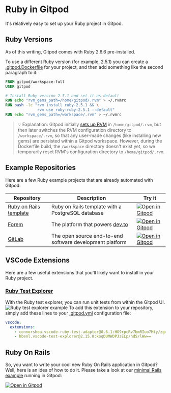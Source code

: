 # Ruby in Gitpod

It's relatively easy to set up your Ruby project in Gitpod.

## Ruby Versions
As of this writing, Gitpod comes with Ruby 2.6.6 pre-installed.

To use a different Ruby version (for example, 2.5.1) you can create a [.gitpod.Dockerfile](https://www.gitpod.io/docs/config-docker/) for your project, and then add something like the second paragraph to it:

```Dockerfile
FROM gitpod/workspace-full
USER gitpod

# Install Ruby version 2.5.1 and set it as default
RUN echo "rvm_gems_path=/home/gitpod/.rvm" > ~/.rvmrc
RUN bash -lc "rvm install ruby-2.5.1 && \
              rvm use ruby-ruby-2.5.1 --default"
RUN echo "rvm_gems_path=/workspace/.rvm" > ~/.rvmrc
```

> 💡 Explanation: Gitpod initially [sets up RVM](https://github.com/gitpod-io/workspace-images/blob/b4b8a2b796ce570efa3aef2fc9d12d5c9803d0d2/full/Dockerfile#L228-L243) in `/home/gitpod/.rvm`, but then later switches the RVM configuration directory to `/workspace/.rvm`, so that any user-made changes (like installing new gems) are persisted within a Gitpod workspace. However, during the Dockerfile build, the `/workspace` directory doesn't exist yet, so we temporarily reset RVM's configuration directory to `/home/gitpod/.rvm`.

## Example Repositories

Here are a few Ruby example projects that are already automated with Gitpod:

<div class="table-container">

Repository | Description | Try it
---------|----------|---------
[Ruby on Rails template](https://github.com/gitpod-io/ruby-on-rails) | Ruby on Rails template with a PostgreSQL database | [![Open in Gitpod](https://gitpod.io/button/open-in-gitpod.svg)](https://gitpod.io/#https://github.com/gitpod-io/ruby-on-rails)
[Forem](https://github.com/forem/forem) | The platform that powers [dev.to](https://dev.to) | [![Open in Gitpod](https://gitpod.io/button/open-in-gitpod.svg)](https://gitpod.io/#https://github.com/forem/forem)
[GitLab](https://gitlab.com/gitlab-org/gitlab) | The open source end-to-end software development platform | [![Open in Gitpod](https://gitpod.io/button/open-in-gitpod.svg)](https://gitpod.io/#https://gitlab.com/gitlab-org/gitlab)

 </div>

## VSCode Extensions

Here are a few useful extensions that you'll likely want to install in your Ruby project.

### [Ruby Test Explorer](https://marketplace.visualstudio.com/items?itemName=connorshea.vscode-ruby-test-adapter)
With the Ruby test explorer, you can run unit tests from within the Gitpod UI.
![Ruby test explorer example](../images/ruby_test_ui.png)
To add this extension to your repository, simply add these lines to your [.gitpod.yml](https://www.gitpod.io/docs/config-gitpod-file/) configuration file:
```YAML
vscode:
  extensions:
    - connorshea.vscode-ruby-test-adapter@0.6.1:HO9rpcRv7bmRIuo7Mty/zg==
    - hbenl.vscode-test-explorer@2.15.0:koqDUMWDPJzELp/hdS/lWw==
```

## Ruby On Rails

So, you want to write your cool new Ruby On Rails application in Gitpod? Well, here is an idea of how to do it. Please take a look at our [minimal Rails example](https://github.com/gitpod-io/Gitpod-Ruby-On-Rails) running in Gitpod:

[![Open in Gitpod](https://gitpod.io/button/open-in-gitpod.svg)](https://gitpod.io/#https://github.com/gitpod-io/Gitpod-Ruby-On-Rails)
